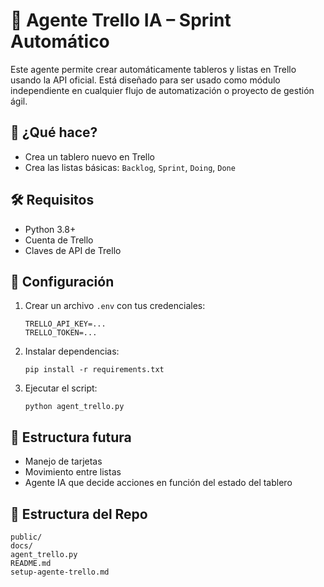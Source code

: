 # 🤖 Agente Trello IA – Sprint Automático

Este agente permite crear automáticamente tableros y listas en Trello usando la API oficial. Está diseñado para ser usado como módulo independiente en cualquier flujo de automatización o proyecto de gestión ágil.

## 🚀 ¿Qué hace?

- Crea un tablero nuevo en Trello
- Crea las listas básicas: `Backlog`, `Sprint`, `Doing`, `Done`

## 🛠 Requisitos

- Python 3.8+
- Cuenta de Trello
- Claves de API de Trello

## 🔧 Configuración

1. Crear un archivo `.env` con tus credenciales:
   ```
   TRELLO_API_KEY=...
   TRELLO_TOKEN=...
   ```

2. Instalar dependencias:
   ```
   pip install -r requirements.txt
   ```

3. Ejecutar el script:
   ```
   python agent_trello.py
   ```

## 🧠 Estructura futura

- Manejo de tarjetas
- Movimiento entre listas
- Agente IA que decide acciones en función del estado del tablero

## 📁 Estructura del Repo

```
public/
docs/
agent_trello.py
README.md
setup-agente-trello.md
```
